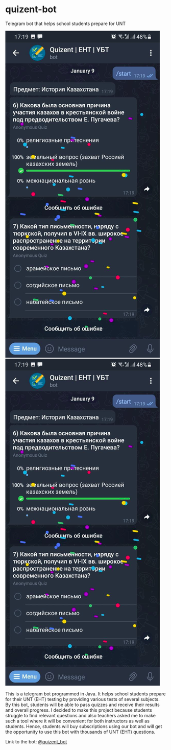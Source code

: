 # quizent-bot
Telegram bot that helps school students prepare for UNT

<p>
<img src="https://github.com/meirbnb/quizent-bot/blob/main/screenshots/Image5.png" data-canonical-src="https://github.com/meirbnb/quizent-bot/blob/main/screenshots/Image5.png" />
<img src="https://github.com/meirbnb/quizent-bot/blob/main/screenshots/Image5.png" data-canonical-src="https://github.com/meirbnb/quizent-bot/blob/main/screenshots/Image6.png" />
</p>

This is a telegram bot programmed in Java. It helps school
students prepare for their UNT (EHT) testing by providing various tests of several subjects. By this
bot, students will be able to pass quizzes and receive their results and overall progress. I decided
to make this project because students struggle to find relevant questions and also teachers asked me
to make such a tool where it will be convenient for both instructors as well as students. Hence, students 
will buy subscriptions using our bot and will get the opportunity to use this bot with thousands of UNT (EHT) questions.

Link to the bot: [@quizent_bot](https://t.me/quizent_bot)
